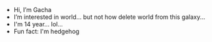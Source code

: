 -  Hi, I’m Gacha
-  I’m interested in world... but not how delete world from this galaxy...
-  I'm 14 year... lol...
-  Fun fact: I'm hedgehog
